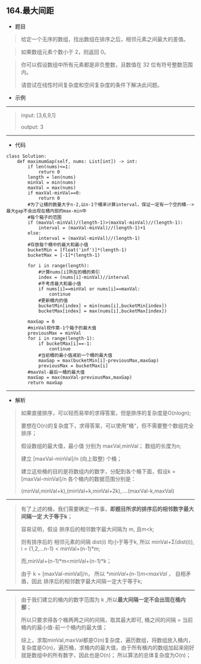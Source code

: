 164.最大间距
----------
 - 题目
>给定一个无序的数组，找出数组在排序之后，相邻元素之间最大的差值。

> 如果数组元素个数小于 2，则返回 0。

> 你可以假设数组中所有元素都是非负整数，且数值在 32 位有符号整数范围内。
>
>请尝试在线性时间复杂度和空间复杂度的条件下解决此问题。
 - 示例
 ----------
 > input: [3,6,9,1]
 >
 > output: 3
 > 
----------
 - 代码
> 
    class Solution:
        def maximumGap(self, nums: List[int]) -> int:
            if len(nums)<=1:
                return 0
            length = len(nums)
            minVal = min(nums)
            maxVal = max(nums)
            if maxVal-minVal==0:
                return 0
            #为了让桶的数量大于n-2,以n-1个桶来计算interval，保证一定有一个空的桶-->最大gap不会出现在桶内部的max-min中
            #每个箱子的范围
            if (maxVal-minVal)/(length-1)>(maxVal-minVal)//(length-1):
                interval = (maxVal-minVal)//(length-1)+1
            else:
                interval = (maxVal-minVal)//(length-1)
            #存放每个桶中的最大和最小值
            bucketMin = [float('inf')]*(length-1)
            bucketMax = [-1]*(length-1)
    
            for i in range(length):
                #计算nums[i]所在的桶的索引
                index = (nums[i]-minVal)//interval
                #不考虑最大和最小值
                if nums[i]==minVal or nums[i]==maxVal:
                    continue
                #更新桶内的值
                bucketMin[index] = min(nums[i],bucketMin[index])
                bucketMax[index] = max(nums[i],bucketMax[index])
    
            maxGap = 0
            #minVal视作第-1个箱子的最大值
            previousMax = minVal
            for i in range(length-1):
                if bucketMax[i]==-1:
                    continue
                #当前桶的最小值减前一个桶的最大值
                maxGap = max(bucketMin[i]-previousMax,maxGap)
                previousMax = bucketMax[i]
            #maxVal-最后一桶的最大值
            maxGap = max(maxVal-previousMax,maxGap)
            return maxGap

----------
 - 解析
> 如果直接排序，可以轻而易举的求得答案，但是排序的复杂度是O(nlogn);
>
> 要想在O(n)的复杂度下，求得答案，可以使用“桶“，但不需要整个数组完全排序；
>
> 假设数组的最大值，最小值 分别为 maxVal,minVal； 数组的长度为n;
>
> 建立 [maxVal-minVal]/n (向上取整) 个桶；
>
> 建立这些桶的目的是将数组内的数字，分配到各个桶下面，假设k = [maxVal-minVal]/n 各个桶内的数据范围分别是：
>
> (minVal,minVal+k),(minVal+k,minVal+2k),....(maxVal-k,maxVal)
>
----------
> 有了上述的桶，我们需要确定一件事，**即题目所求的排序后的相邻数字最大间隔一定 大于等于k**；
>
> 容易证明，假设 排序后的相邻数字最大间隔为 m, 且m<k;
>
> 则有排序后的 相邻元素的间隔 dist(i) 均小于等于k, 所以 minVal+Σ(dist(i)), i = {1,2,...n-1} < minVal+(n-1)*m;
>
> 而,minVal+(n-1)*m<minVal+(n-1)*k；
>
> 由于 k = [maxVal-minVal]/n， 所以 **minVal+(n-1)*m<maxVal** ， 自相矛盾，因此 排序后的相邻数字最大间隔一定大于等于k;
>
----------
> 由于我们建立的桶内的数字范围为 k ,所以**最大间隔一定不会出现在桶内部**；
>
> 所以只要求得各个桶两两之间的间隔，取其最大即可, 桶之间的间隔 = 当前桶内的最小值-前一个桶内的最大值；
>
> 综上，求取minVal,maxVal都是O(n)复杂度，遍历数组，将数组放入桶内，复杂度是O(n)，遍历桶，求桶内的最大值，由于所有桶内的数组加起来刚好就是数组中的所有数字，因此也是O(n)；
> 所以算法的总体复杂度为O(n)；